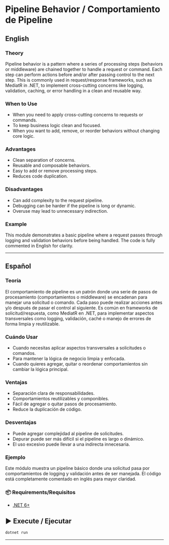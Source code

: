 ﻿# Pipeline Behavior / Comportamiento de Pipeline

## English

### Theory
Pipeline behavior is a pattern where a series of processing steps (behaviors or middleware) are chained together to handle a request or command. Each step can perform actions before and/or after passing control to the next step. This is commonly used in request/response frameworks, such as MediatR in .NET, to implement cross-cutting concerns like logging, validation, caching, or error handling in a clean and reusable way.

### When to Use
- When you need to apply cross-cutting concerns to requests or commands.
- To keep business logic clean and focused.
- When you want to add, remove, or reorder behaviors without changing core logic.

### Advantages
- Clean separation of concerns.
- Reusable and composable behaviors.
- Easy to add or remove processing steps.
- Reduces code duplication.

### Disadvantages
- Can add complexity to the request pipeline.
- Debugging can be harder if the pipeline is long or dynamic.
- Overuse may lead to unnecessary indirection.

### Example
This module demonstrates a basic pipeline where a request passes through logging and validation behaviors before being handled. The code is fully commented in English for clarity.

---

## Español

### Teoría
El comportamiento de pipeline es un patrón donde una serie de pasos de procesamiento (comportamientos o middleware) se encadenan para manejar una solicitud o comando. Cada paso puede realizar acciones antes y/o después de pasar el control al siguiente. Es común en frameworks de solicitud/respuesta, como MediatR en .NET, para implementar aspectos transversales como logging, validación, caché o manejo de errores de forma limpia y reutilizable.

### Cuándo Usar
- Cuando necesitas aplicar aspectos transversales a solicitudes o comandos.
- Para mantener la lógica de negocio limpia y enfocada.
- Cuando quieres agregar, quitar o reordenar comportamientos sin cambiar la lógica principal.

### Ventajas
- Separación clara de responsabilidades.
- Comportamientos reutilizables y componibles.
- Fácil de agregar o quitar pasos de procesamiento.
- Reduce la duplicación de código.

### Desventajas
- Puede agregar complejidad al pipeline de solicitudes.
- Depurar puede ser más difícil si el pipeline es largo o dinámico.
- El uso excesivo puede llevar a una indirecta innecesaria.

### Ejemplo
Este módulo muestra un pipeline básico donde una solicitud pasa por comportamientos de logging y validación antes de ser manejada. El código está completamente comentado en inglés para mayor claridad.

### 📦 Requirements/Requisitos
- [.NET 6+](https://dotnet.microsoft.com/)

## ▶️ Execute / Ejecutar
```bash
dotnet run
```

---
